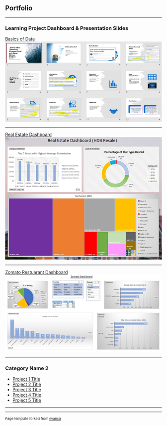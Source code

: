 ## Portfolio

---

### Learning Project Dashboard & Presentation Slides

[Basics of Data](/sample_page)
<img src="images/Basics_of_Data.jpg?raw=true"/>

---
[Real Estate Dashboard](/pdf/sample_presentation.pdf)
<img src="images/Real_Estate.jpg?raw=true"/>

---
[Zomato Restuarant Dashboard](http://example.com/)
<img src="images/Zomato_Dashboard.JPG"/>

---

### Category Name 2

- [Project 1 Title](http://example.com/)
- [Project 2 Title](http://example.com/)
- [Project 3 Title](http://example.com/)
- [Project 4 Title](http://example.com/)
- [Project 5 Title](http://example.com/)

---




---
<p style="font-size:11px">Page template forked from <a href="https://github.com/evanca/quick-portfolio">evanca</a></p>
<!-- Remove above link if you don't want to attibute -->
